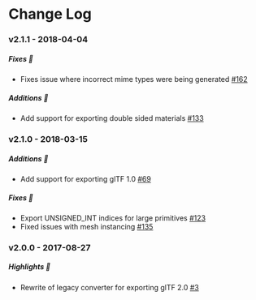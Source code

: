 Change Log
==========

### v2.1.1 - 2018-04-04

##### Fixes :wrench:
* Fixes issue where incorrect mime types were being generated [#162](https://github.com/KhronosGroup/COLLADA2GLTF/pull/164)

##### Additions :tada:
* Add support for exporting double sided materials [#133](https://github.com/KhronosGroup/COLLADA2GLTF/pull/133)

### v2.1.0 - 2018-03-15

##### Additions :tada:
* Add support for exporting glTF 1.0 [#69](https://github.com/KhronosGroup/COLLADA2GLTF/issues/69)

##### Fixes :wrench:
* Export UNSIGNED_INT indices for large primitives [#123](https://github.com/KhronosGroup/COLLADA2GLTF/issues/123)
* Fixed issues with mesh instancing [#135](https://github.com/KhronosGroup/COLLADA2GLTF/issues/135)

### v2.0.0 - 2017-08-27

##### Highlights :sparkler:
* Rewrite of legacy converter for exporting glTF 2.0 [#3](https://github.com/KhronosGroup/COLLADA2GLTF/issues/3)
